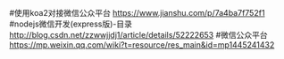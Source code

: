 #使用koa2对接微信公众平台
https://www.jianshu.com/p/7a4ba7f752f1
#nodejs微信开发(express版)-目录
http://blog.csdn.net/zzwwjjdj1/article/details/52222653
#微信公众平台
https://mp.weixin.qq.com/wiki?t=resource/res_main&id=mp1445241432